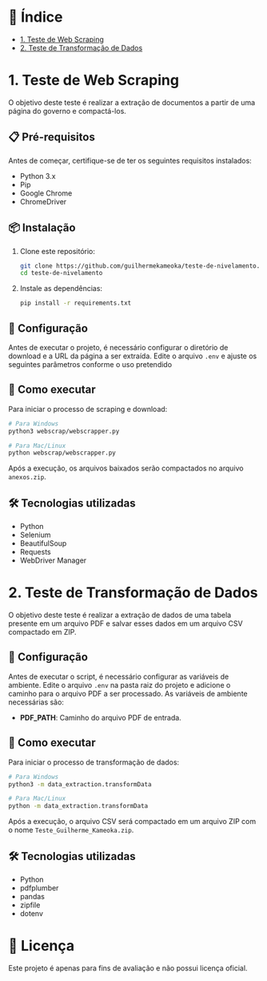 # 📝 Índice

- [1. Teste de Web Scraping](#1-teste-de-web-scraping)
- [2. Teste de Transformação de Dados](#2-teste-de-transformação-de-dados)


# 1. Teste de Web Scraping

O objetivo deste teste é realizar a extração de documentos a partir de uma página do governo e compactá-los.
 
## 📋 Pré-requisitos
 
Antes de começar, certifique-se de ter os seguintes requisitos instalados:
 
- Python 3.x
- Pip
- Google Chrome
- ChromeDriver

## 📦 Instalação
 
1. Clone este repositório:
 
   ```sh
   git clone https://github.com/guilhermekameoka/teste-de-nivelamento.git
   cd teste-de-nivelamento
   ```
 
2. Instale as dependências:
 
   ```sh
   pip install -r requirements.txt
   ```

## 🔧 Configuração

Antes de executar o projeto, é necessário configurar o diretório de download e a URL da página a ser extraída. Edite o arquivo `.env` e ajuste os seguintes parâmetros conforme o uso pretendido

## 🚀 Como executar

Para iniciar o processo de scraping e download:

```sh
# Para Windows
python3 webscrap/webscrapper.py
````

```sh
# Para Mac/Linux
python webscrap/webscrapper.py
```

Após a execução, os arquivos baixados serão compactados no arquivo `anexos.zip`.

## 🛠 Tecnologias utilizadas
 
- Python
- Selenium
- BeautifulSoup
- Requests
- WebDriver Manager

# 2. Teste de Transformação de Dados

O objetivo deste teste é realizar a extração de dados de uma tabela presente em um arquivo PDF e salvar esses dados em um arquivo CSV compactado em ZIP.

## 🔧 Configuração

Antes de executar o script, é necessário configurar as variáveis de ambiente. Edite o arquivo `.env` na pasta raiz do projeto e adicione o caminho para o arquivo PDF a ser processado. As variáveis de ambiente necessárias são:

- **PDF_PATH**: Caminho do arquivo PDF de entrada.

## 🚀 Como executar

Para iniciar o processo de transformação de dados:

```sh
# Para Windows
python3 -m data_extraction.transformData
```

```sh
# Para Mac/Linux
python -m data_extraction.transformData

```

Após a execução, o arquivo CSV será compactado em um arquivo ZIP com o nome `Teste_Guilherme_Kameoka.zip`.

## 🛠 Tecnologias utilizadas

- Python
- pdfplumber
- pandas
- zipfile
- dotenv

# 📄 Licença

Este projeto é apenas para fins de avaliação e não possui licença oficial.
